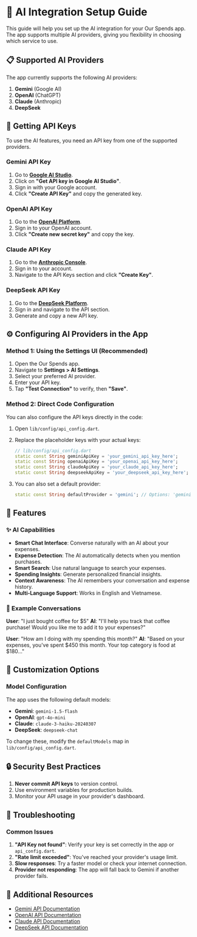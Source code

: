 # 🤖 AI Integration Setup Guide

This guide will help you set up the AI integration for your Our Spends app. The app supports multiple AI providers, giving you flexibility in choosing which service to use.

## 📋 Supported AI Providers

The app currently supports the following AI providers:

1. **Gemini** (Google AI)
2. **OpenAI** (ChatGPT)
3. **Claude** (Anthropic)
4. **DeepSeek**

## 🔑 Getting API Keys

To use the AI features, you need an API key from one of the supported providers.

### Gemini API Key

1.  Go to **[Google AI Studio](https://ai.google.dev/)**.
2.  Click on **"Get API key in Google AI Studio"**.
3.  Sign in with your Google account.
4.  Click **"Create API Key"** and copy the generated key.

### OpenAI API Key

1.  Go to the **[OpenAI Platform](https://platform.openai.com/api-keys)**.
2.  Sign in to your OpenAI account.
3.  Click **"Create new secret key"** and copy the key.

### Claude API Key

1.  Go to the **[Anthropic Console](https://console.anthropic.com/)**.
2.  Sign in to your account.
3.  Navigate to the API Keys section and click **"Create Key"**.

### DeepSeek API Key

1.  Go to the **[DeepSeek Platform](https://platform.deepseek.com/)**.
2.  Sign in and navigate to the API section.
3.  Generate and copy a new API key.

## ⚙️ Configuring AI Providers in the App

### Method 1: Using the Settings UI (Recommended)

1.  Open the Our Spends app.
2.  Navigate to **Settings > AI Settings**.
3.  Select your preferred AI provider.
4.  Enter your API key.
5.  Tap **"Test Connection"** to verify, then **"Save"**.

### Method 2: Direct Code Configuration

You can also configure the API keys directly in the code:

1.  Open `lib/config/api_config.dart`.
2.  Replace the placeholder keys with your actual keys:

    ```dart
    // lib/config/api_config.dart
    static const String geminiApiKey = 'your_gemini_api_key_here';
    static const String openaiApiKey = 'your_openai_api_key_here';
    static const String claudeApiKey = 'your_claude_api_key_here';
    static const String deepseekApiKey = 'your_deepseek_api_key_here';
    ```

3.  You can also set a default provider:

    ```dart
    static const String defaultProvider = 'gemini'; // Options: 'gemini', 'openai', 'claude', 'deepseek'
    ```

## 🚀 Features

### ✨ AI Capabilities

*   **Smart Chat Interface**: Converse naturally with an AI about your expenses.
*   **Expense Detection**: The AI automatically detects when you mention purchases.
*   **Smart Search**: Use natural language to search your expenses.
*   **Spending Insights**: Generate personalized financial insights.
*   **Context Awareness**: The AI remembers your conversation and expense history.
*   **Multi-Language Support**: Works in English and Vietnamese.

### 💬 Example Conversations

**User**: "I just bought coffee for $5"
**AI**: "I'll help you track that coffee purchase! Would you like me to add it to your expenses?"

**User**: "How am I doing with my spending this month?"
**AI**: "Based on your expenses, you've spent $450 this month. Your top category is food at $180..."

## 🔧 Customization Options

### Model Configuration

The app uses the following default models:

*   **Gemini**: `gemini-1.5-flash`
*   **OpenAI**: `gpt-4o-mini`
*   **Claude**: `claude-3-haiku-20240307`
*   **DeepSeek**: `deepseek-chat`

To change these, modify the `defaultModels` map in `lib/config/api_config.dart`.

## 🔒 Security Best Practices

1.  **Never commit API keys** to version control.
2.  Use environment variables for production builds.
3.  Monitor your API usage in your provider's dashboard.

## 🐛 Troubleshooting

### Common Issues

1.  **"API Key not found"**: Verify your key is set correctly in the app or `api_config.dart`.
2.  **"Rate limit exceeded"**: You've reached your provider's usage limit.
3.  **Slow responses**: Try a faster model or check your internet connection.
4.  **Provider not responding**: The app will fall back to Gemini if another provider fails.

## 📝 Additional Resources

*   [Gemini API Documentation](https://ai.google.dev/docs)
*   [OpenAI API Documentation](https://platform.openai.com/docs/api-reference)
*   [Claude API Documentation](https://docs.anthropic.com/claude/reference/getting-started-with-the-api)
*   [DeepSeek API Documentation](https://platform.deepseek.com/docs)